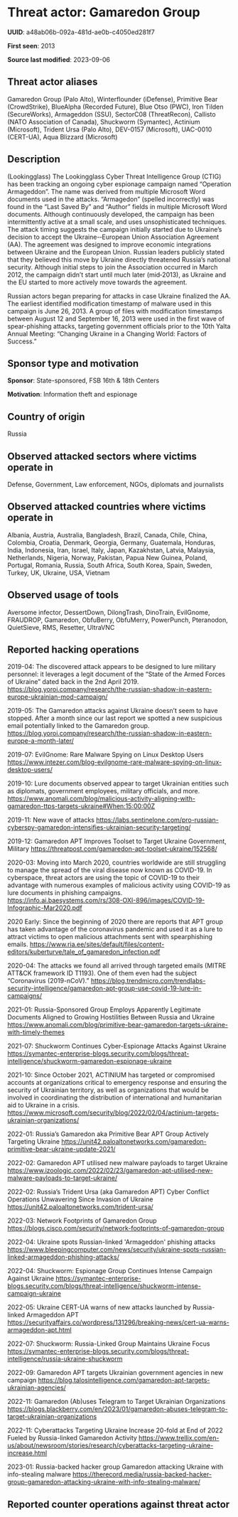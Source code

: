 # Threat actor: Gamaredon Group

**UUID**: a48ab06b-092a-481d-ae0b-c4050ed281f7

**First seen**: 2013

**Source last modified**: 2023-09-06

## Threat actor aliases

Gamaredon Group (Palo Alto), Winterflounder (iDefense), Primitive Bear (CrowdStrike), BlueAlpha (Recorded Future), Blue Otso (PWC), Iron Tilden (SecureWorks), Armageddon (SSU), SectorC08 (ThreatRecon), Callisto (NATO Association of Canada), Shuckworm (Symantec), Actinium (Microsoft), Trident Ursa (Palo Alto), DEV-0157 (Microsoft), UAC-0010 (CERT-UA), Aqua Blizzard (Microsoft)

## Description

(Lookingglass) The Lookingglass Cyber Threat Intelligence Group (CTIG) has been tracking an ongoing cyber espionage campaign named “Operation Armageddon”. The name was derived from multiple Microsoft Word documents used in the attacks. “Armagedon” (spelled incorrectly) was found in the “Last Saved By” and “Author” fields in multiple Microsoft Word documents. Although continuously developed, the campaign has been intermittently active at a small scale, and uses unsophisticated techniques. The attack timing suggests the campaign initially started due to Ukraine’s decision to accept the Ukraine-­‐European Union Association Agreement (AA). The agreement was designed to improve economic integrations between Ukraine and the European Union. Russian leaders publicly stated that they believed this move by Ukraine directly threatened Russia’s national security. Although initial steps to join the Association occurred in March 2012, the campaign didn’t start until much later (mid‐2013), as Ukraine and the EU started to more actively move towards the agreement.

Russian actors began preparing for attacks in case Ukraine finalized the AA. The earliest identified modification timestamp of malware used in this campaign is June 26, 2013. A group of files with modification timestamps between August 12 and September 16, 2013 were used in the first wave of spear-phishing attacks, targeting government officials prior to the 10th Yalta Annual Meeting: “Changing Ukraine in a Changing World: Factors of Success.”

## Sponsor type and motivation

**Sponsor**: State-sponsored, FSB 16th & 18th Centers

**Motivation**: Information theft and espionage


## Country of origin

Russia

## Observed attacked sectors where victims operate in

Defense, Government, Law enforcement, NGOs, diplomats and journalists

## Observed attacked countries where victims operate in

Albania, Austria, Australia, Bangladesh, Brazil, Canada, Chile, China, Colombia, Croatia, Denmark, Georgia, Germany, Guatemala, Honduras, India, Indonesia, Iran, Israel, Italy, Japan, Kazakhstan, Latvia, Malaysia, Netherlands, Nigeria, Norway, Pakistan, Papua New Guinea, Poland, Portugal, Romania, Russia, South Africa, South Korea, Spain, Sweden, Turkey, UK, Ukraine, USA, Vietnam

## Observed usage of tools

Aversome infector, DessertDown, DilongTrash, DinoTrain, EvilGnome, FRAUDROP, Gamaredon, ObfuBerry, ObfuMerry, PowerPunch, Pteranodon, QuietSieve, RMS, Resetter, UltraVNC

## Reported hacking operations

2019-04: The discovered attack appears to be designed to lure military personnel: it leverages a legit document of the “State of the Armed Forces of Ukraine” dated back in the 2nd April 2019.
https://blog.yoroi.company/research/the-russian-shadow-in-eastern-europe-ukrainian-mod-campaign/

2019-05: The Gamaredon attacks against Ukraine doesn’t seem to have stopped. After a month since our last report we spotted a new suspicious email potentially linked to the Gamaredon group.
https://blog.yoroi.company/research/the-russian-shadow-in-eastern-europe-a-month-later/

2019-07: EvilGnome: Rare Malware Spying on Linux Desktop Users
https://www.intezer.com/blog-evilgnome-rare-malware-spying-on-linux-desktop-users/

2019-10: Lure documents observed appear to target Ukrainian entities such as diplomats, government employees, military officials, and more.
https://www.anomali.com/blog/malicious-activity-aligning-with-gamaredon-ttps-targets-ukraine#When:15:00:00Z

2019-11: New wave of attacks
https://labs.sentinelone.com/pro-russian-cyberspy-gamaredon-intensifies-ukrainian-security-targeting/

2019-12: Gamaredon APT Improves Toolset to Target Ukraine Government, Military
https://threatpost.com/gamaredon-apt-toolset-ukraine/152568/

2020-03: Moving into March 2020, countries worldwide are still struggling to manage the spread of the viral disease now known as COVID-19. In cyberspace, threat actors are using the topic of COVID-19 to their advantage with numerous examples of malicious activity using COVID-19 as lure documents in phishing campaigns.
https://info.ai.baesystems.com/rs/308-OXI-896/images/COVID-19-Infographic-Mar2020.pdf

2020 Early: Since the beginning of 2020 there are reports that APT group has taken advantage of the coronavirus pandemic and used it as a lure to attract victims to open malicious attachments sent with spearphishing emails.
https://www.ria.ee/sites/default/files/content-editors/kuberturve/tale_of_gamaredon_infection.pdf

2020-04: The attacks we found all arrived through targeted emails (MITRE ATT&CK framework ID T1193). One of them even had the subject “Coronavirus (2019-nCoV).”
https://blog.trendmicro.com/trendlabs-security-intelligence/gamaredon-apt-group-use-covid-19-lure-in-campaigns/

2021-01: Russia-Sponsored Group Employs Apparently Legitimate Documents Aligned to Growing Hostilities Between Russia and Ukraine
https://www.anomali.com/blog/primitive-bear-gamaredon-targets-ukraine-with-timely-themes

2021-07: Shuckworm Continues Cyber-Espionage Attacks Against Ukraine
https://symantec-enterprise-blogs.security.com/blogs/threat-intelligence/shuckworm-gamaredon-espionage-ukraine

2021-10: Since October 2021, ACTINIUM has targeted or compromised accounts at organizations critical to emergency response and ensuring the security of Ukrainian territory, as well as organizations that would be involved in coordinating the distribution of international and humanitarian aid to Ukraine in a crisis.
https://www.microsoft.com/security/blog/2022/02/04/actinium-targets-ukrainian-organizations/

2022-01: Russia’s Gamaredon aka Primitive Bear APT Group Actively Targeting Ukraine
https://unit42.paloaltonetworks.com/gamaredon-primitive-bear-ukraine-update-2021/

2022-02: Gamaredon APT utilised new malware payloads to target Ukraine
https://www.izoologic.com/2022/02/23/gamaredon-apt-utilised-new-malware-payloads-to-target-ukraine/

2022-02: Russia’s Trident Ursa (aka Gamaredon APT) Cyber Conflict Operations Unwavering Since Invasion of Ukraine
https://unit42.paloaltonetworks.com/trident-ursa/

2022-03: Network Footprints of Gamaredon Group
https://blogs.cisco.com/security/network-footprints-of-gamaredon-group

2022-04: Ukraine spots Russian-linked 'Armageddon' phishing attacks
https://www.bleepingcomputer.com/news/security/ukraine-spots-russian-linked-armageddon-phishing-attacks/

2022-04: Shuckworm: Espionage Group Continues Intense Campaign Against Ukraine
https://symantec-enterprise-blogs.security.com/blogs/threat-intelligence/shuckworm-intense-campaign-ukraine

2022-05: Ukraine CERT-UA warns of new attacks launched by Russia-linked Armageddon APT
https://securityaffairs.co/wordpress/131296/breaking-news/cert-ua-warns-armageddon-apt.html

2022-07: Shuckworm: Russia-Linked Group Maintains Ukraine Focus
https://symantec-enterprise-blogs.security.com/blogs/threat-intelligence/russia-ukraine-shuckworm

2022-09: Gamaredon APT targets Ukrainian government agencies in new campaign
https://blog.talosintelligence.com/gamaredon-apt-targets-ukrainian-agencies/

2022-11: Gamaredon (Ab)uses Telegram to Target Ukrainian Organizations
https://blogs.blackberry.com/en/2023/01/gamaredon-abuses-telegram-to-target-ukrainian-organizations

2022-11: Cyberattacks Targeting Ukraine Increase 20-fold at End of 2022 Fueled by Russia-linked Gamaredon Activity
https://www.trellix.com/en-us/about/newsroom/stories/research/cyberattacks-targeting-ukraine-increase.html

2023-01: Russia-backed hacker group Gamaredon attacking Ukraine with info-stealing malware
https://therecord.media/russia-backed-hacker-group-gamaredon-attacking-ukraine-with-info-stealing-malware/

## Reported counter operations against threat actor





